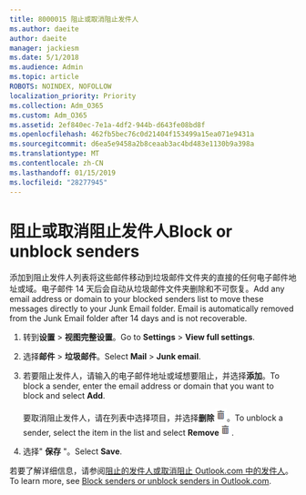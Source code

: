 ```yaml
---
title: 8000015 阻止或取消阻止发件人
ms.author: daeite
author: daeite
manager: jackiesm
ms.date: 5/1/2018
ms.audience: Admin
ms.topic: article
ROBOTS: NOINDEX, NOFOLLOW
localization_priority: Priority
ms.collection: Adm_O365
ms.custom: Adm_O365
ms.assetid: 2ef840ec-7e1a-4df2-944b-d643fe08bd8f
ms.openlocfilehash: 462fb5bec76c0d21404f153499a15ea071e9431a
ms.sourcegitcommit: d6ea5e9458a2b8ceaab3ac4bd483e1130b9a398a
ms.translationtype: MT
ms.contentlocale: zh-CN
ms.lasthandoff: 01/15/2019
ms.locfileid: "28277945"
---
```

# <a name="block-or-unblock-senders"></a><span data-ttu-id="a191c-102">阻止或取消阻止发件人</span><span class="sxs-lookup"><span data-stu-id="a191c-102">Block or unblock senders</span></span>

<span data-ttu-id="a191c-p101">添加到阻止发件人列表将这些邮件移动到垃圾邮件文件夹的直接的任何电子邮件地址或域。电子邮件 14 天后会自动从垃圾邮件文件夹删除和不可恢复。</span><span class="sxs-lookup"><span data-stu-id="a191c-p101">Add any email address or domain to your blocked senders list to move these messages directly to your Junk Email folder. Email is automatically removed from the Junk Email folder after 14 days and is not recoverable.</span></span>
  
1. <span data-ttu-id="a191c-105">转到**设置** \> **视图完整设置**。</span><span class="sxs-lookup"><span data-stu-id="a191c-105">Go to **Settings** \> **View full settings**.</span></span> 
    
2. <span data-ttu-id="a191c-106">选择**邮件** \> **垃圾邮件**。</span><span class="sxs-lookup"><span data-stu-id="a191c-106">Select **Mail** \> **Junk email**.</span></span> 
    
3. <span data-ttu-id="a191c-107">若要阻止发件人，请输入的电子邮件地址或域想要阻止，并选择**添加**。</span><span class="sxs-lookup"><span data-stu-id="a191c-107">To block a sender, enter the email address or domain that you want to block and select **Add**.</span></span> 
    
    <span data-ttu-id="a191c-108">要取消阻止发件人，请在列表中选择项目，并选择**删除**![删除](media/deb47846-8483-4f9d-813a-fc8fe288b583.png)。</span><span class="sxs-lookup"><span data-stu-id="a191c-108">To unblock a sender, select the item in the list and select **Remove**![Delete](media/deb47846-8483-4f9d-813a-fc8fe288b583.png).</span></span>
    
4. <span data-ttu-id="a191c-109">选择" **保存** "。</span><span class="sxs-lookup"><span data-stu-id="a191c-109">Select **Save**.</span></span> 
    
<span data-ttu-id="a191c-110">若要了解详细信息，请参阅[阻止的发件人或取消阻止 Outlook.com 中的发件人](https://go.microsoft.com/fwlink/p/?linkid=873133)。</span><span class="sxs-lookup"><span data-stu-id="a191c-110">To learn more, see [Block senders or unblock senders in Outlook.com](https://go.microsoft.com/fwlink/p/?linkid=873133).</span></span>
  

